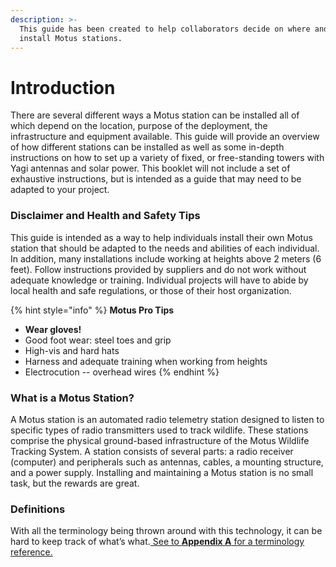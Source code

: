 ```yaml
---
description: >-
  This guide has been created to help collaborators decide on where and how to
  install Motus stations.
---
```


# Introduction

There are several different ways a Motus station can be installed all of which depend on the location, purpose of the deployment, the infrastructure and equipment available. This guide will provide an overview of how different stations can be installed as well as some in-depth instructions on how to set up a variety of fixed, or free-standing towers with Yagi antennas and solar power. This booklet will not include a set of exhaustive instructions, but is intended as a guide that may need to be adapted to your project.

### Disclaimer and Health and Safety Tips

This guide is intended as a way to help individuals install their own Motus station that should be adapted to the needs and abilities of each individual. In addition, many installations include working at heights above 2 meters \(6 feet\). Follow instructions provided by suppliers and do not work without adequate knowledge or training. Individual projects will have to abide by local health and safe regulations, or those of their host organization.

{% hint style="info" %}
**Motus Pro Tips** 

* **Wear gloves!**
* Good foot wear: steel toes and grip
* High-vis and hard hats
* Harness and adequate training when working from heights
* Electrocution -- overhead wires
{% endhint %}

### What is a Motus Station?

A Motus station is an automated radio telemetry station designed to listen to specific types of radio transmitters used to track wildlife. These stations comprise the physical ground-based infrastructure of the Motus Wildlife Tracking System. A station consists of several parts: a radio receiver \(computer\) and peripherals such as antennas, cables, a mounting structure, and a power supply. Installing and maintaining a Motus station is no small task, but the rewards are great.

### Definitions

With all the terminology being thrown around with this technology, it can be hard to keep track of what’s what.[ See to **Appendix A** for a terminology reference.](appendix-a.md)

